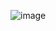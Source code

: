 ![image](https://github.com/RuCyberneticc/Java_2_semmester/assets/113426639/5b8fca61-1f12-45bf-b037-52eafe23ecb0)
